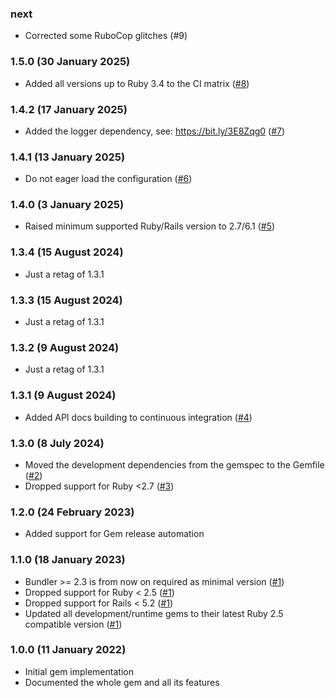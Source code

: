 ### next

* Corrected some RuboCop glitches (#9)

### 1.5.0 (30 January 2025)

* Added all versions up to Ruby 3.4 to the CI matrix ([#8](https://github.com/hausgold/countless/pull/8))

### 1.4.2 (17 January 2025)

* Added the logger dependency, see: https://bit.ly/3E8Zqg0 ([#7](https://github.com/hausgold/countless/pull/7))

### 1.4.1 (13 January 2025)

* Do not eager load the configuration ([#6](https://github.com/hausgold/countless/pull/6))

### 1.4.0 (3 January 2025)

* Raised minimum supported Ruby/Rails version to 2.7/6.1 ([#5](https://github.com/hausgold/countless/pull/5))

### 1.3.4 (15 August 2024)

* Just a retag of 1.3.1

### 1.3.3 (15 August 2024)

* Just a retag of 1.3.1

### 1.3.2 (9 August 2024)

* Just a retag of 1.3.1

### 1.3.1 (9 August 2024)

* Added API docs building to continuous integration ([#4](https://github.com/hausgold/countless/pull/4))

### 1.3.0 (8 July 2024)

* Moved the development dependencies from the gemspec to the Gemfile ([#2](https://github.com/hausgold/countless/pull/2))
* Dropped support for Ruby <2.7 ([#3](https://github.com/hausgold/countless/pull/3))

### 1.2.0 (24 February 2023)

* Added support for Gem release automation

### 1.1.0 (18 January 2023)

* Bundler >= 2.3 is from now on required as minimal version ([#1](https://github.com/hausgold/countless/pull/1))
* Dropped support for Ruby < 2.5 ([#1](https://github.com/hausgold/countless/pull/1))
* Dropped support for Rails < 5.2 ([#1](https://github.com/hausgold/countless/pull/1))
* Updated all development/runtime gems to their latest
  Ruby 2.5 compatible version ([#1](https://github.com/hausgold/countless/pull/1))

### 1.0.0 (11 January 2022)

* Initial gem implementation
* Documented the whole gem and all its features
